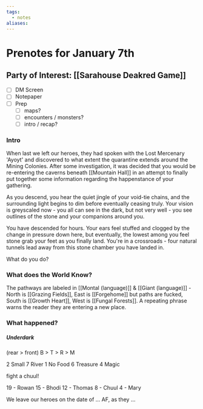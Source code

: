 ```yaml
---
tags:
  - notes
aliases:
---
```


# Prenotes for January 7th
## Party of Interest: [[Sarahouse Deakred Game]]
- [ ] DM Screen
- [ ] Notepaper
- [ ] Prep
	- [ ] maps?
	- [ ] encounters / monsters?
	- [ ] intro / recap?

### Intro

When last we left our heroes, they had spoken with the Lost Mercenary 'Ayoyt' and discovered to what extent the quarantine extends around the Mining Colonies. After some investigation, it was decided that you would be re-entering the caverns beneath [[Mountain Hall]] in an attempt to finally put together some information regarding the happenstance of your gathering.

As you descend, you hear the quiet jingle of your void-tie chains, and the surrounding light begins to dim before eventually ceasing truly. Your vision is greyscaled now - you all can see in the dark, but not very well - you see outlines of the stone and your companions around you.

You have descended for hours. Your ears feel stuffed and clogged by the change in pressure down here, but eventually, the lowest among you feel stone grab your feet as you finally land. You're in a crossroads - four natural tunnels lead away from this stone chamber you have landed in. 

What do you do?

### What does the World Know?

The pathways are labeled in [[Montal (language)]] & [[Giant (language)]] - North is [[Grazing Fields]], East is [[Forgehome]] but paths are fucked, South is [[Growth Heart]], West is [[Fungal Forests]]. A repeating phrase warns the reader they are entering a new place.

### What happened?
##### Underdark

(rear > front)
B > T > R > M

2 Small
7 River
1 No Food
6 Treasure
4 Magic

fight a chuul!

19 - Rowan
15 - Bhodi
12 - Thomas
8 - Chuul
4 - Mary

We leave our heroes on the date of ... AF, as they ...